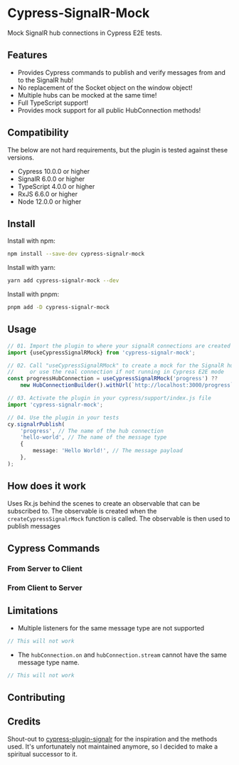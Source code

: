 # Cypress-SignalR-Mock

Mock SignalR hub connections in Cypress E2E tests.

## Features

- Provides Cypress commands to publish and verify messages from and to the SignalR hub!
- No replacement of the Socket object on the window object!
- Multiple hubs can be mocked at the same time!
- Full TypeScript support!
- Provides mock support for all public HubConnection methods!

## Compatibility

The below are not hard requirements, but the plugin is tested against these versions.

- Cypress 10.0.0 or higher
- SignalR 6.0.0 or higher
- TypeScript 4.0.0 or higher
- RxJS 6.6.0 or higher
- Node 12.0.0 or higher

## Install

Install with npm:

```bash
npm install --save-dev cypress-signalr-mock
```

Install with yarn:

```bash
yarn add cypress-signalr-mock --dev
```

Install with pnpm:

```bash
pnpm add -D cypress-signalr-mock
```

## Usage

```typescript
// 01. Import the plugin to where your signalR connections are created
import {useCypressSignalRMock} from 'cypress-signalr-mock';

// 02. Call "useCypressSignalRMock" to create a mock for the SignalR hub connection
//     or use the real connection if not running in Cypress E2E mode
const progressHubConnection = useCypressSignalRMock('progress') ??
    new HubConnectionBuilder().withUrl(`http://localhost:3000/progress`).build();

// 03. Activate the plugin in your cypress/support/index.js file
import 'cypress-signalr-mock';

// 04. Use the plugin in your tests
cy.signalrPublish(
    'progress', // The name of the hub connection
    'hello-world', // The name of the message type
    {
        message: 'Hello World!', // The message payload
    },
);

```

## How does it work

Uses Rx.js behind the scenes to create an observable that can be subscribed to. The observable is created
when the `createCypressSignalrMock` function is called. The observable is then used to publish messages

## Cypress Commands

### From Server to Client

### From Client to Server

## Limitations

- Multiple listeners for the same message type are not supported

```typescript
// This will not work

```

- The `hubConnection.on` and `hubConnection.stream` cannot have the same message type name.

```typescript
// This will not work

```

## Contributing

## Credits

Shout-out to [cypress-plugin-signalr](https://github.com/basslagter/cypress-plugin-signalr/) for the inspiration and the
methods used. It's unfortunately not maintained anymore, so I decided to make a spiritual successor to it.
